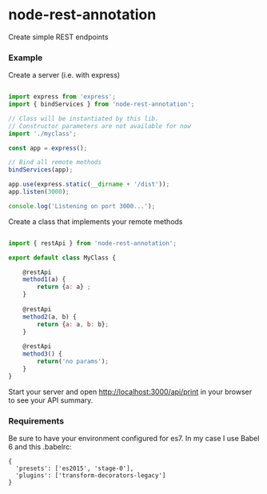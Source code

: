 # node-rest-annotation
Create simple REST endpoints

### Example
Create a server (i.e. with express)

```javascript

import express from 'express';
import { bindServices } from 'node-rest-annotation';

// Class will be instantiated by this lib. 
// Constructor parameters are not available for now
import './myclass';

const app = express();

// Bind all remote methods
bindServices(app);

app.use(express.static(__dirname + '/dist'));
app.listen(3000);

console.log('Listening on port 3000...'); 

```

Create a class that implements your remote methods

```javascript

import { restApi } from 'node-rest-annotation';

export default class MyClass {

    @restApi
    method1(a) {
        return {a: a} ;
    }
    
    @restApi
    method2(a, b) {
        return {a: a, b: b};
    }
    
    @restApi
    method3() {
        return('no params');
    }
}

```

Start your server and open [http://localhost:3000/api/print](http://localhost:3000/api/print) in your browser to see your API summary.

### Requirements
Be sure to have your environment configured for es7. In my case I use Babel 6 and this .babelrc:

```
{
  'presets': ['es2015', 'stage-0'],
  'plugins': ['transform-decorators-legacy']
}

```